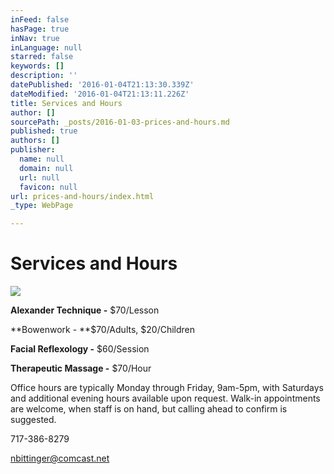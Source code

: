 ```yaml
---
inFeed: false
hasPage: true
inNav: true
inLanguage: null
starred: false
keywords: []
description: ''
datePublished: '2016-01-04T21:13:30.339Z'
dateModified: '2016-01-04T21:13:11.226Z'
title: Services and Hours
author: []
sourcePath: _posts/2016-01-03-prices-and-hours.md
published: true
authors: []
publisher:
  name: null
  domain: null
  url: null
  favicon: null
url: prices-and-hours/index.html
_type: WebPage

---
```

# Services and Hours
![](https://the-grid-user-content.s3-us-west-2.amazonaws.com/931f381c-c19e-447c-be18-d882382b5217.jpg)

**Alexander Technique -** $70/Lesson

**Bowenwork - **$70/Adults, $20/Children

**Facial Reflexology -** $60/Session

**Therapeutic Massage -** $70/Hour

Office hours are typically Monday through Friday, 9am-5pm, with Saturdays and additional evening hours available upon request. Walk-in appointments are welcome, when staff is on hand, but calling ahead to confirm is suggested.

717-386-8279

nbittinger@comcast.net